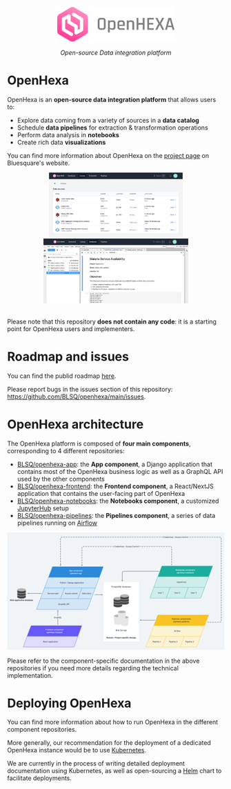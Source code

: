 <div align="center">
   <img alt="OpenHexa Logo" src="https://raw.githubusercontent.com/BLSQ/openhexa/main/visuals/logo_with_text_grey.svg" height="80">
</div>
<p align="center">
    <em>Open-source Data integration platform</em>
</p>

OpenHexa
========

OpenHexa is an **open-source data integration platform** that allows users to:

- Explore data coming from a variety of sources in a **data catalog**
- Schedule **data pipelines** for extraction & transformation operations
- Perform data analysis in **notebooks**
- Create rich data **visualizations**

You can find more information about OpenHexa on the [project page](https://www.bluesquarehub.com/openhexa/) on Bluesquare's website.

<div align="center">
   <img alt="OpenHexa Screenshot" src="https://raw.githubusercontent.com/BLSQ/openhexa/main/visuals/screenshot_catalog.png" hspace="10" height="150">
   <img alt="OpenHexa Screenshot" src="https://raw.githubusercontent.com/BLSQ/openhexa/main/visuals/screenshot_notebook.png" hspace="10" height="150">
</div>
<br/>

Please note that this repository **does not contain any code**: it is a starting point for OpenHexa users and implementers.

Roadmap and issues
==================

You can find the publid roadmap [here](https://github.com/orgs/BLSQ/projects/3).

Please report bugs in the issues section of this repository: https://github.com/BLSQ/openhexa/main/issues.

OpenHexa architecture
=====================

The OpenHexa platform is composed of **four main components**, corresponding to 4 different repositories:

- [BLSQ/openhexa-app](https://github.com/BLSQ/openhexa-app): the **App component**, a Django application that contains most of the OpenHexa business logic as well as a GraphQL API used by the other components
- [BLSQ/openhexa-frontend](https://github.com/BLSQ/openhexa-frontend): the **Frontend component**, a React/NextJS application that contains the user-facing part of OpenHexa
- [BLSQ/openhexa-notebooks](https://github.com/BLSQ/openhexa-notebooks): the **Notebooks component**, a customized [JupyterHub](https://jupyter.org/hub) setup
- [BLSQ/openhexa-pipelines](https://github.com/BLSQ/openhexa-pipelines): the **Pipelines component**, a series of data pipelines running on [Airflow](https://airflow.apache.org/)

<div align="center">
   <img alt="OpenHexa Architecture" src="https://raw.githubusercontent.com/BLSQ/openhexa/main/visuals/architecture.png">
</div>

Please refer to the component-specific documentation in the above repositories if you need more details regarding the technical implementation.

Deploying OpenHexa
==================

You can find more information about how to run OpenHexa in the different component repositories.

More generally, our recommendation for the deployment of a dedicated OpenHexa instance would be to use [Kubernetes](https://kubernetes.io/fr/).

We are currently in the process of writing detailed deployment documentation using Kubernetes, as well as open-sourcing a [Helm](https://helm.sh/) chart to facilitate deployments.
